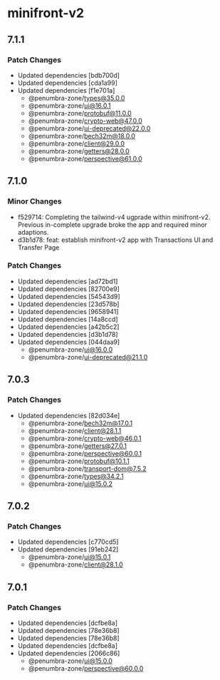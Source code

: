 # minifront-v2

## 7.1.1

### Patch Changes

- Updated dependencies [bdb700d]
- Updated dependencies [cda1a99]
- Updated dependencies [f1e701a]
  - @penumbra-zone/types@35.0.0
  - @penumbra-zone/ui@16.0.1
  - @penumbra-zone/protobuf@11.0.0
  - @penumbra-zone/crypto-web@47.0.0
  - @penumbra-zone/ui-deprecated@22.0.0
  - @penumbra-zone/bech32m@18.0.0
  - @penumbra-zone/client@29.0.0
  - @penumbra-zone/getters@28.0.0
  - @penumbra-zone/perspective@61.0.0

## 7.1.0

### Minor Changes

- f529714: Completing the tailwind-v4 ugprade within minifront-v2. Previous in-complete upgrade broke the app and required minor adaptions.
- d3b1d78: feat: establish minifront-v2 app with Transactions UI and Transfer Page

### Patch Changes

- Updated dependencies [ad72bd1]
- Updated dependencies [82700e9]
- Updated dependencies [54543d9]
- Updated dependencies [23d578b]
- Updated dependencies [9658941]
- Updated dependencies [14a8ccd]
- Updated dependencies [a42b5c2]
- Updated dependencies [d3b1d78]
- Updated dependencies [044daa9]
  - @penumbra-zone/ui@16.0.0
  - @penumbra-zone/ui-deprecated@21.1.0

## 7.0.3

### Patch Changes

- Updated dependencies [82d034e]
  - @penumbra-zone/bech32m@17.0.1
  - @penumbra-zone/client@28.1.1
  - @penumbra-zone/crypto-web@46.0.1
  - @penumbra-zone/getters@27.0.1
  - @penumbra-zone/perspective@60.0.1
  - @penumbra-zone/protobuf@10.1.1
  - @penumbra-zone/transport-dom@7.5.2
  - @penumbra-zone/types@34.2.1
  - @penumbra-zone/ui@15.0.2

## 7.0.2

### Patch Changes

- Updated dependencies [c770cd5]
- Updated dependencies [91eb242]
  - @penumbra-zone/ui@15.0.1
  - @penumbra-zone/client@28.1.0

## 7.0.1

### Patch Changes

- Updated dependencies [dcfbe8a]
- Updated dependencies [78e36b8]
- Updated dependencies [78e36b8]
- Updated dependencies [dcfbe8a]
- Updated dependencies [2066c86]
  - @penumbra-zone/ui@15.0.0
  - @penumbra-zone/perspective@60.0.0
